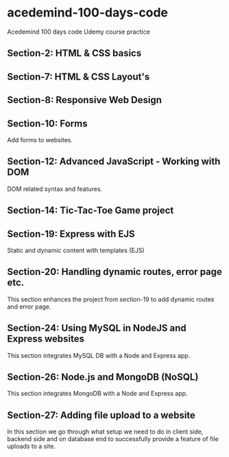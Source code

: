 # acedemind-100-days-code

Acedemind 100 days code Udemy course practice

## Section-2: HTML & CSS basics

## Section-7: HTML & CSS Layout's

## Section-8: Responsive Web Design

## Section-10: Forms

Add forms to websites.

## Section-12: Advanced JavaScript - Working with DOM

DOM related syntax and features.

## Section-14: Tic-Tac-Toe Game project

## Section-19: Express with EJS

Static and dynamic content with templates (EJS)

## Section-20: Handling dynamic routes, error page etc.

This section enhances the project from section-19 to add dynamic routes and error page.

## Section-24: Using MySQL in NodeJS and Express websites

This section integrates MySQL DB with a Node and Express app.

## Section-26: Node.js and MongoDB (NoSQL)

This section integrates MongoDB with a Node and Express app.

## Section-27: Adding file upload to a website

In this section we go through what setup we need to do in client side, backend side and on database end to successfully provide a feature of file uploads to a site.
